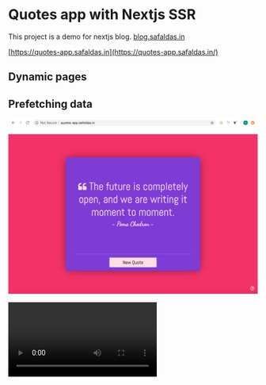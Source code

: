 # Quotes app with Nextjs SSR

This project is a demo for nextjs blog.
[blog.safaldas.in](blog.safaldas.in)

[https://quotes-app.safaldas.in](https://quotes-app.safaldas.in/)

## Dynamic pages

## Prefetching data

![demo](https://github.com/safaldas/quotes-ssr/blob/master/public/quote-banner.png?raw=true)

<video autoplay><source src="https://github.com/safaldas/quotes-ssr/blob/master/public/demo.mp4?raw=true" type="video/mov"></video>
